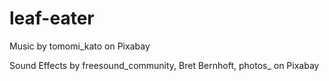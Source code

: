 # leaf-eater

Music by tomomi_kato on Pixabay

Sound Effects by freesound_community, Bret Bernhoft, photos_ on Pixabay
